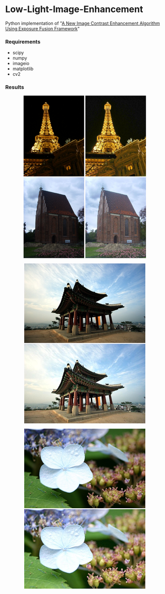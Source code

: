 # Low-Light-Image-Enhancement
Python implementation of "[A New Image Contrast Enhancement Algorithm Using Exposure Fusion Framework](https://baidut.github.io/OpenCE/caip2017.html)"

### Requirements
- scipy
- numpy
- imageio
- matplotlib
- cv2

### Results
<p align='center'>
  <img src='testdata/01.jpg' height='256' width='192'/>
  <img src='result/01.jpg' height='256' width='192'/>
  <img src='testdata/03.jpg' height='256' width='192'/>
  <img src='result/03.jpg' height='256' width='192'/>
</p>

<p align='center'>
  <img src='testdata/02.jpg' height='252' width='384'/>
  <img src='result/02.jpg' height='252' width='384'/>
</p>

<p align='center'>
  <img src='testdata/04.jpg' height='252' width='384'/>
  <img src='result/04.jpg' height='252' width='384'/>
</p>
